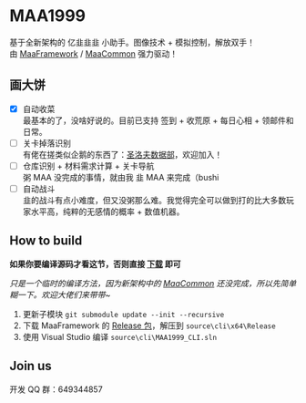 # MAA1999

基于全新架构的 亿韭韭韭 小助手。图像技术 + 模拟控制，解放双手！  
由 [MaaFramework](https://github.com/MaaAssistantArknights/MaaFramework) / [MaaCommon](https://github.com/MaaAssistantArknights/MaaCommon) 强力驱动！

## 画大饼

- [x] 自动收菜  
  最基本的了，没啥好说的。目前已支持 签到 + 收荒原 + 每日心相 + 领邮件和日常。
- [ ] 关卡掉落识别  
  有佬在搓类似企鹅的东西了：[圣洛夫数据部](https://github.com/St-Pavlov-Data-Department)，欢迎加入！
- [ ] 仓库识别 + 材料需求计算 + 关卡导航  
  粥 MAA 没完成的事情，就由我 韭 MAA 来完成（bushi
- [ ] 自动战斗  
  韭的战斗有点小难度，但又没粥那么难。我觉得完全可以做到打的比大多数玩家水平高，纯粹的无感情的概率 + 数值机器。

## How to build

**如果你要编译源码才看这节，否则直接 [下载](https://github.com/MaaAssistantArknights/MAA1999/releases) 即可**

_只是一个临时的编译方法，因为新架构中的 [MaaCommon](https://github.com/MaaAssistantArknights/MaaCommon) 还没完成，所以先简单糊一下。欢迎大佬们来带带~_

1. 更新子模块 `git submodule update --init --recursive`
2. 下载 MaaFramework 的 [Release 包](https://github.com/MaaAssistantArknights/MaaFramework/releases)，解压到 `source\cli\x64\Release`
3. 使用 Visual Studio 编译 `source\cli\MAA1999_CLI.sln`

## Join us

开发 QQ 群：649344857
